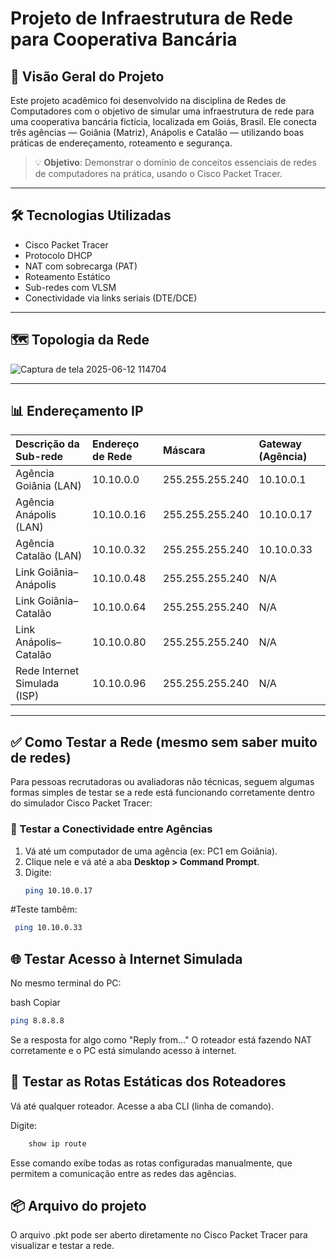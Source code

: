 # Projeto de Infraestrutura de Rede para Cooperativa Bancária

## 📘 Visão Geral do Projeto

Este projeto acadêmico foi desenvolvido na disciplina de Redes de Computadores com o objetivo de simular uma infraestrutura de rede para uma cooperativa bancária fictícia, localizada em Goiás, Brasil. Ele conecta três agências — Goiânia (Matriz), Anápolis e Catalão — utilizando boas práticas de endereçamento, roteamento e segurança.

> 💡 **Objetivo**: Demonstrar o domínio de conceitos essenciais de redes de computadores na prática, usando o Cisco Packet Tracer.

---

## 🛠 Tecnologias Utilizadas

- Cisco Packet Tracer
- Protocolo DHCP
- NAT com sobrecarga (PAT)
- Roteamento Estático
- Sub-redes com VLSM
- Conectividade via links seriais (DTE/DCE)

---

## 🗺️ Topologia da Rede


![Captura de tela 2025-06-12 114704](https://github.com/user-attachments/assets/0ab85200-4c2e-4694-9b2f-91b8e0b2acce)

---

## 📊 Endereçamento IP

| Descrição da Sub-rede             | Endereço de Rede | Máscara           | Gateway (Agência) |
| :-------------------------------- | :--------------- | :---------------- | :---------------- |
| Agência Goiânia (LAN)             | 10.10.0.0        | 255.255.255.240   | 10.10.0.1         |
| Agência Anápolis (LAN)           | 10.10.0.16       | 255.255.255.240   | 10.10.0.17        |
| Agência Catalão (LAN)            | 10.10.0.32       | 255.255.255.240   | 10.10.0.33        |
| Link Goiânia–Anápolis            | 10.10.0.48       | 255.255.255.240   | N/A               |
| Link Goiânia–Catalão             | 10.10.0.64       | 255.255.255.240   | N/A               |
| Link Anápolis–Catalão            | 10.10.0.80       | 255.255.255.240   | N/A               |
| Rede Internet Simulada (ISP)    | 10.10.0.96       | 255.255.255.240   | N/A               |

---

## ✅ Como Testar a Rede (mesmo sem saber muito de redes)

Para pessoas recrutadoras ou avaliadoras não técnicas, seguem algumas formas simples de testar se a rede está funcionando corretamente dentro do simulador Cisco Packet Tracer:

### 📶 Testar a Conectividade entre Agências
1. Vá até um computador de uma agência (ex: PC1 em Goiânia).
2. Clique nele e vá até a aba **Desktop > Command Prompt**.
3. Digite:
   ```bash
   ping 10.10.0.17
#Teste tambêm:
  ```bash
   ping 10.10.0.33
```
## 🌐 Testar Acesso à Internet Simulada

No mesmo terminal do PC:

bash
Copiar
```bash
ping 8.8.8.8
```
Se a resposta for algo como "Reply from..."
O roteador está fazendo NAT corretamente e o PC está simulando acesso à internet.

## 🧭 Testar as Rotas Estáticas dos Roteadores

Vá até qualquer roteador.
Acesse a aba CLI (linha de comando).

Digite:
```bash
  	show ip route
```
Esse comando exibe todas as rotas configuradas manualmente, que permitem a comunicação entre as redes das agências.

## 📦 Arquivo do projeto

  O arquivo .pkt pode ser aberto diretamente no Cisco Packet Tracer para visualizar e testar a rede.


  

